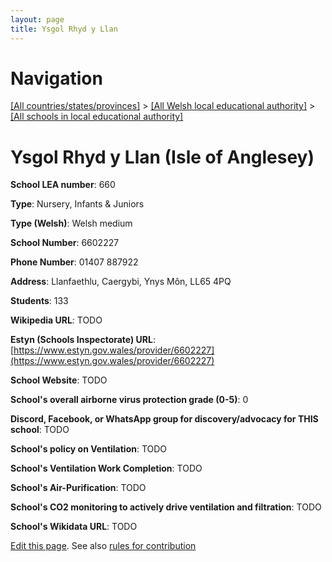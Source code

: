 ```yaml
---
layout: page
title: Ysgol Rhyd y Llan
---
```

# Navigation

[[All countries/states/provinces]](../../..) > [[All Welsh local educational authority]](../..) > [[All schools in local educational authority]](..)

# Ysgol Rhyd y Llan (Isle of Anglesey)

**School LEA number**: 660

**Type**: Nursery, Infants & Juniors

**Type (Welsh)**: Welsh medium

**School Number**: 6602227

**Phone Number**: 01407 887922

**Address**: Llanfaethlu, Caergybi, Ynys Môn, LL65 4PQ

**Students**: 133

**Wikipedia URL**: TODO

**Estyn (Schools Inspectorate) URL**: [https://www.estyn.gov.wales/provider/6602227](https://www.estyn.gov.wales/provider/6602227)

**School Website**: TODO

**School's overall airborne virus protection grade (0-5)**: 0

**Discord, Facebook, or WhatsApp group for discovery/advocacy for THIS school**: TODO

**School's policy on Ventilation**: TODO

**School's Ventilation Work Completion**: TODO

**School's Air-Purification**: TODO

**School's CO2 monitoring to actively drive ventilation and filtration**: TODO

**School's Wikidata URL**: TODO




[Edit this page](https://github.com/VentilationProject/Wales/edit/prif/./Isle_of_Anglesey/Ysgol_Rhyd_y_Llan.md). See also [rules for contribution](../../../contribution-rules/)